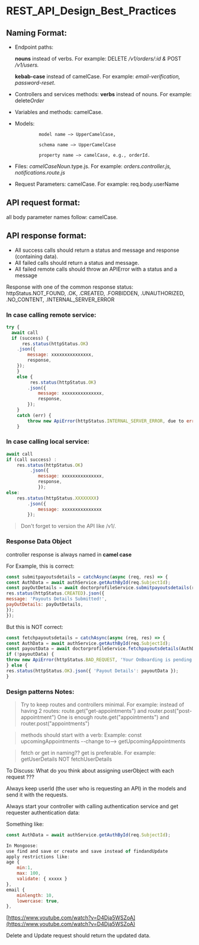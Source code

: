 # REST_API_Design_Best_Practices

## Naming Format:

- Endpoint paths:
    
     **nouns** instead of verbs. For example: DELETE */v1/orders/:id &* POST */v1/users.*
    
     **kebab-case** instead of camelCase. For example: *email-verification, password-reset*.
    
- Controllers and services methods: **verbs** instead of nouns. For example: delete*Order*
- Variables and methods: camelCase.
- Models:
    
               model name —> UpperCamelCase,
    
               schema name —> UpperCamelCase
    
               property name —> camelCase, e.g., orderId.
    
- Files: *camelCaseNoun*.type.js. For example: *orders.controller.js,* *notifications.route.js*
- Request Parameters: camelCase. For example: req.body.userName

## API request format:

all body parameter names follow: camelCase.

## API response format:

- All success calls should return a  status   and message and response (containing data).
- All failed    calls should return a  status   and message.
- All failed     remote calls should throw  an APIError with a status and a message

Response with one of the common response status: httpStatus.NOT_FOUND, .OK, .CREATED, .FORBIDDEN, .UNAUTHORIZED, .NO_CONTENT, .INTERNAL_SERVER_ERROR

### In case calling remote service:

```jsx
try {
  await call
  if (success) {
      res.status(httpStatus.OK)
	.json({
		message: xxxxxxxxxxxxxxx,
		response,
	});
	}
	else {
		 res.status(httpStatus.OK)
		.json({
			message: xxxxxxxxxxxxxxx,
			response,
		});
	}
	catch (err) {
		throw new ApiError(httpStatus.INTERNAL_SERVER_ERROR, due to error: ${err});
	}
```

### In case calling local service:

```jsx
await call
if (call success) :
	res.status(httpStatus.OK)
		 .json({
			message: xxxxxxxxxxxxxxx,
			response,
			});
else:
	res.status(httpStatus.XXXXXXXX)
		.json({
			message: xxxxxxxxxxxxxxx
		});
```

> Don't forget to version the API like /v1/.

### Response Data Object

controller response is always named in **camel case**

For Example, this is correct:

```jsx
const submitpayoutsdetails = catchAsync(async (req, res) => {
const AuthData = await authService.getAuthById(req.SubjectId);
const payOutDetails = await doctorprofileService.submitpayoutsdetails(req.body, AuthData);
res.status(httpStatus.CREATED).json({
message: 'Payouts Details Submitted!',
payOutDetails: payOutDetails,
});
});
```

But this is NOT correct:

```jsx
const fetchpayoutsdetails = catchAsync(async (req, res) => {
const AuthData = await authService.getAuthById(req.SubjectId);
const payoutData = await doctorprofileService.fetchpayoutsdetails(AuthData);
if (!payoutData) {
throw new ApiError(httpStatus.BAD_REQUEST, 'Your OnBoarding is pending data submit');
} else {
res.status(httpStatus.OK).json({ 'Payout Details': payoutData });
}
```

### Design patterns Notes:

> Try to keep routes and controllers minimal.
For example: instead of having 2 routes:
route.get("get-appointments") and router.post("post-appointment")
One is enough route.get("appointments") and router.post("appointments")
> 

> methods should start with a verb:
Example: const upcomingAppointments --change to--> getUpcomingAppointments
> 

> fetch or get in naming??
get is preferable. For example: getUserDetails NOT fetchUserDetails
> 

To Discuss: What do you think about assigning userObject with each request ???

Always keep userId (the user who is requesting an API) in the models and send it with the requests.

Always start your controller with calling authentication service and get requester authentication data:

Something like:

```jsx
const AuthData = await authService.getAuthById(req.SubjectId);
```

```jsx
In Mongoose: 
use find and save or create and save instead of findandUpdate
apply restrictions like:
age {
	min:1,
	max: 100,
	validate: { xxxxx }
},
email {
	minlength: 10,
	lowercase: true,	
},
```

[https://www.youtube.com/watch?v=D4Dja5WSZoA](https://www.youtube.com/watch?v=D4Dja5WSZoA)

Delete and Update request should return the updated data.
